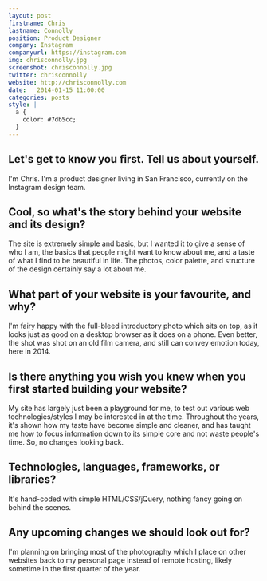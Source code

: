 ```yaml
---
layout: post
firstname: Chris
lastname: Connolly
position: Product Designer
company: Instagram
companyurl: https://instagram.com
img: chrisconnolly.jpg
screenshot: chrisconnolly.jpg
twitter: chrisconnolly
website: http://chrisconnolly.com
date:   2014-01-15 11:00:00
categories: posts
style: |
  a {
    color: #7db5cc;
  }
---
```


## Let's get to know you first. Tell us about yourself.

I'm Chris. I'm a product designer living in San Francisco, currently on the Instagram design team.

## Cool, so what's the story behind your website and its design?

The site is extremely simple and basic, but I wanted it to give a sense of who I am, the basics that people might want to know about me, and a taste of what I find to be beautiful in life. The photos, color palette, and structure of the design certainly say a lot about me.

## What part of your website is your favourite, and why?

I'm fairy happy with the full-bleed introductory photo which sits on top, as it looks just as good on a desktop browser as it does on a phone. Even better, the shot was shot on an old film camera, and still can convey emotion today, here in 2014.

## Is there anything you wish you knew when you first started building your website?

My site has largely just been a playground for me, to test out various web technologies/styles I may be interested in at the time. Throughout the years, it's shown how my taste have become simple and cleaner, and has taught me how to focus information down to its simple core and not waste people's time. So, no changes looking back.

## Technologies, languages, frameworks, or libraries?

It's hand-coded with simple HTML/CSS/jQuery, nothing fancy going on behind the scenes.

## Any upcoming changes we should look out for?

I'm planning on bringing most of the photography which I place on other websites back to my personal page instead of remote hosting, likely sometime in the first quarter of the year.
